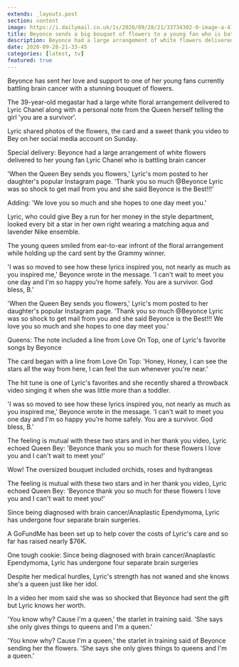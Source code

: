 ```yaml
---
extends: _layouts.post
section: content
image: https://i.dailymail.co.uk/1s/2020/09/28/21/33734302-0-image-a-41_1601324603293.jpg 
title: Beyonce sends a big bouquet of flowers to a young fan who is battling brain cancer 
description: Beyonce had a large arrangement of white flowers delivered to her young fan Lyric Chanel who is battling brain cancer. 
date: 2020-09-28-21-33-45 
categories: [latest, tv] 
featured: true 
--- 
```

Beyonce has sent her love and support to one of her young fans currently battling brain cancer with a stunning bouquet of flowers.

The 39-year-old megastar had a large white floral arrangement delivered to Lyric Chanel along with a personal note from the Queen herself telling the girl 'you are a survivor'. 

Lyric shared photos of the flowers, the card and a sweet thank you video to Bey on her social media account on Sunday. 

Special delivery: Beyonce had a large arrangement of white flowers delivered to her young fan Lyric Chanel who is battling brain cancer

'When the Queen Bey sends you flowers,' Lyric's mom posted to her daughter's popular Instagram page. 'Thank you so much @Beyonce Lyric was so shock to get mail from you and she said Beyonce is the Best!!!' 

Adding: 'We love you so much and she hopes to one day meet you.'

Lyric, who could give Bey a run for her money in the style department, looked every bit a star in her own right wearing a matching aqua and lavender Nike ensemble.

The young queen smiled from ear-to-ear infront of the floral arrangement while holding up the card sent by the Grammy winner. 

'I was so moved to see how these lyrics inspired you, not nearly as much as you inspired me,' Beyonce wrote in the message. 'I can't wait to meet you one day and I'm so happy you're home safely. You are a survivor. God bless, B.'

'When the Queen Bey sends you flowers,' Lyric's mom posted to her daughter's popular Instagram page. 'Thank you so much @Beyonce Lyric was so shock to get mail from you and she said Beyonce is the Best!!! We love you so much and she hopes to one day meet you.'

Queens: The note included a line from Love On Top, one of Lyric's favorite songs by Beyonce

The card began with a line from Love On Top: 'Honey, Honey, I can see the stars all the way from here, I can feel the sun whenever you're near.'

The hit tune is one of Lyric's favorites and she recently shared a throwback video singing it when she was little more than a toddler.   

'I was so moved to see how these lyrics inspired you, not nearly as much as you inspired me,' Beyonce wrote in the message. 'I can't wait to meet you one day and I'm so happy you're home safely. You are a survivor. God bless, B.'

The feeling is mutual with these two stars and in her thank you video, Lyric echoed Queen Bey: 'Beyonce thank you so much for these flowers I love you and I can't wait to meet you!'

Wow! The oversized bouquet included orchids, roses and hydrangeas

The feeling is mutual with these two stars and in her thank you video, Lyric echoed Queen Bey: 'Beyonce thank you so much for these flowers I love you and I can't wait to meet you!'

Since being diagnosed with brain cancer/Anaplastic Ependymoma, Lyric has undergone four separate brain surgeries.

A GoFundMe has been set up to help cover the costs of Lyric's care and so far has raised nearly $76K.

One tough cookie: Since being diagnosed with brain cancer/Anaplastic Ependymoma, Lyric has undergone four separate brain surgeries

Despite her medical hurdles, Lyric's strength has not waned and she knows she's a queen just like her idol.

In a video her mom said she was so shocked that Beyonce had sent the gift but Lyric knows her worth. 

'You know why? Cause I'm a queen,' the starlet in training said. 'She says she only gives things to queens and I'm a queen.'

'You know why? Cause I'm a queen,' the starlet in training said of Beyonce sending her the flowers. 'She says she only gives things to queens and I'm a queen.'

